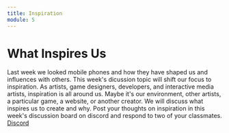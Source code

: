 ```yaml
---
title: Inspiration
module: 5
---
```


# What Inspires Us <br />



Last week we looked mobile phones and how they have shaped us and influences with others. This week's dicussion topic will shift our focus to inspiration. As artists, game designers, developers, and interactive media artists, inspiration is all around us. Maybe it's our environment, other artists, a particular game, a website, or another creator.  We will discuss what inspires us to create and why. Post your thoughts on inspiration in this week's discussion board on discord and respond to two of your classmates. 
[Discord](https://discord.com/channels/1193953766668501058/1204166889723396197)
